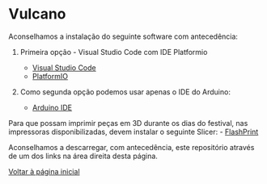 # Vulcano

Aconselhamos a instalação do seguinte software com antecedência: <br>

1. Primeira opção - Visual Studio Code com IDE Platformio
    - <a href="https://code.visualstudio.com/" target="_blank"> Visual Studio Code </a>
    - <a href="https://platformio.org/install/ide?install=vscode" target="_blank"> PlatformIO </a>

2. Como segunda opção podemos usar apenas o IDE do Arduino: <br>
    - <a href="https://www.arduino.cc/en/software" target="_blank"> Arduino IDE </a>

Para que possam imprimir peças em 3D durante os dias do festival, nas impressoras disponibilizadas, devem instalar o seguinte Slicer:
    - <a href="https://www.flashforge.com/product-detail/FlashPrint-slicer-for-flashforge-fdm-3d-printers" target="_blank"> FlashPrint </a>

Aconselhamos a descarregar, com antecedência, este repositório através de um dos links na área direita desta página.

<a href="https://robotics-and-ai-group-of-uac.github.io/Vulcano/"> Voltar à página inicial </a>
